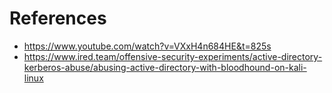 # References
- https://www.youtube.com/watch?v=VXxH4n684HE&t=825s
- https://www.ired.team/offensive-security-experiments/active-directory-kerberos-abuse/abusing-active-directory-with-bloodhound-on-kali-linux